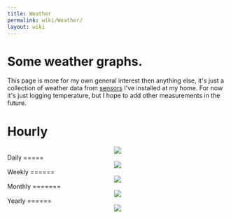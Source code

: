 ```yaml
---
title: Weather
permalink: wiki/Weather/
layout: wiki
---
```


Some weather graphs.
====================

This page is more for my own general interest then anything else, it's
just a collection of weather data from
[sensors](/wiki/RaspberryPI_Multiple_DS1820 "wikilink") I've installed at my
home. For now it's just logging temperature, but I hope to add other
measurements in the future.

Hourly
======

<html>
<center>
<img src="http://webshed.org/box/outhour.png">

</center>
</html>
Daily
=====

<html>
<center>
<img src="http://webshed.org/box/outday.png">

</center>
</html>
Weekly
======

<html>
<center>
<img src="http://webshed.org/box/outweek.png">

</center>
</html>
Monthly
=======

<html>
<center>
<img src="http://webshed.org/box/outmonth.png">

</center>
</html>
Yearly
======

<html>
<center>
<img src="http://webshed.org/box/outyear.png">

</center>
</html>

